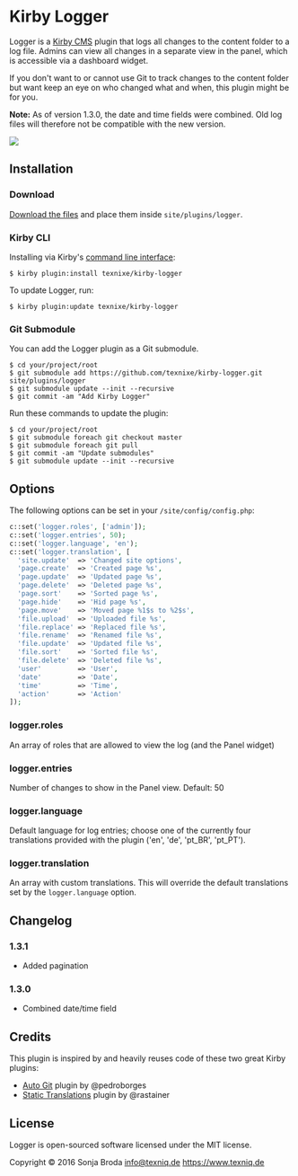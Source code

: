 # Kirby Logger

Logger is a [Kirby CMS](https://getkirby.com) plugin that logs all changes to the content folder to a log file. Admins can view all changes in a separate view in the panel, which is accessible via a dashboard widget.

If you don't want to or cannot use Git to track changes to the content folder but want keep an eye on who changed what and when, this plugin might be for you.

**Note:** As of version 1.3.0, the date and time fields were combined. Old log files will therefore not be compatible with the new version.

![](logger.png)

## Installation

### Download

[Download the files](https://github.com/texnixe/kirby-logger/archive/master.zip) and place them inside `site/plugins/logger`.

### Kirby CLI
Installing via Kirby's [command line interface](https://github.com/getkirby/cli):

    $ kirby plugin:install texnixe/kirby-logger

To update Logger, run:

    $ kirby plugin:update texnixe/kirby-logger

### Git Submodule
You can add the Logger plugin as a Git submodule.

    $ cd your/project/root
    $ git submodule add https://github.com/texnixe/kirby-logger.git site/plugins/logger
    $ git submodule update --init --recursive
    $ git commit -am "Add Kirby Logger"

Run these commands to update the plugin:

    $ cd your/project/root
    $ git submodule foreach git checkout master
    $ git submodule foreach git pull
    $ git commit -am "Update submodules"
    $ git submodule update --init --recursive

## Options
The following options can be set in your `/site/config/config.php`:

```php
c::set('logger.roles', ['admin']);
c::set('logger.entries', 50);
c::set('logger.language', 'en');
c::set('logger.translation', [
  'site.update'  => 'Changed site options',
  'page.create'  => 'Created page %s',
  'page.update'  => 'Updated page %s',
  'page.delete'  => 'Deleted page %s',
  'page.sort'    => 'Sorted page %s',
  'page.hide'    => 'Hid page %s',
  'page.move'    => 'Moved page %1$s to %2$s',
  'file.upload'  => 'Uploaded file %s',
  'file.replace' => 'Replaced file %s',
  'file.rename'  => 'Renamed file %s',
  'file.update'  => 'Updated file %s',
  'file.sort'    => 'Sorted file %s',
  'file.delete'  => 'Deleted file %s',
  'user'         => 'User',
  'date'         => 'Date',
  'time'         => 'Time',
  'action'       => 'Action'
]);    
```
### logger.roles

An array of roles that are allowed to view the log (and the Panel widget)

### logger.entries

Number of changes to show in the Panel view. Default: 50

### logger.language

Default language for log entries; choose one of the currently four translations provided with the plugin ('en', 'de', 'pt_BR', 'pt_PT').

### logger.translation

An array with custom translations. This will override the default translations set by the `logger.language` option.

## Changelog

### 1.3.1

- Added pagination

### 1.3.0

- Combined date/time field

## Credits

This plugin is inspired by and heavily reuses code of these two great Kirby plugins:

- [Auto Git](https://github.com/pedroborges/kirby-autogit) plugin by @pedroborges
- [Static Translations](https://github.com/rasteiner/kirbytranslations) plugin by @rastainer

## License

Logger is open-sourced software licensed under the MIT license.

Copyright © 2016 Sonja Broda info@texniq.de https://www.texniq.de

